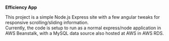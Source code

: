 **Efficiency App**

This project is a simple Node.js Express site with a few angular tweaks for responsive scrolling/sliding information.  
Currently, the code is setup to run as a normal express/node application in AWS Beanstalk, with a MySQL data source also 
hosted at AWS in AWS RDS.
